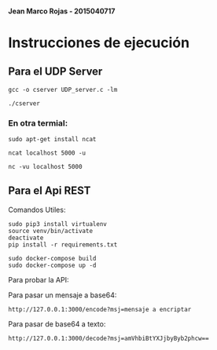 #### Jean Marco Rojas - 2015040717

# Instrucciones de ejecución

## Para el UDP Server

```
gcc -o cserver UDP_server.c -lm
```

```
./cserver
```

### En otra termial:

```
sudo apt-get install ncat
```

```
ncat localhost 5000 -u
```

```
nc -vu localhost 5000
```

## Para el Api REST

Comandos Utiles:

```
sudo pip3 install virtualenv
source venv/bin/activate
deactivate
pip install -r requirements.txt
```


```
sudo docker-compose build
sudo docker-compose up -d
```

Para probar la API:

Para pasar un mensaje a base64:

```
http://127.0.0.1:3000/encode?msj=mensaje a encriptar
```

Para pasar de base64 a texto:

```
http://127.0.0.1:3000/decode?msj=amVhbiBtYXJjbyByb2phcw==
```
